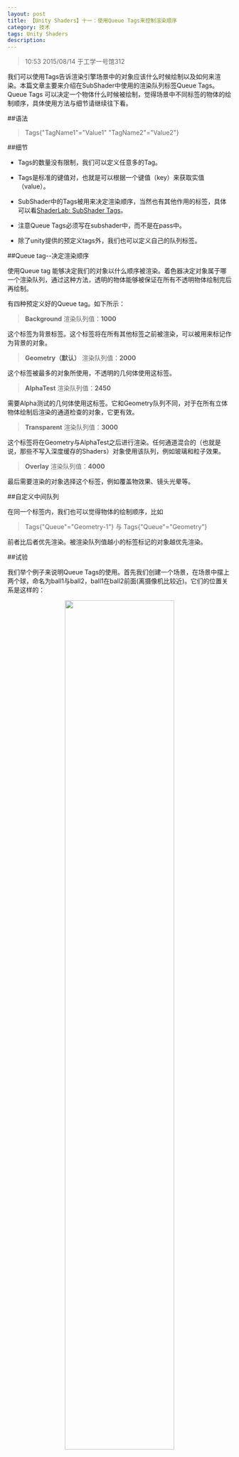```yaml
---
layout: post
title: 【Unity Shaders】十一：使用Queue Tags来控制渲染顺序
category: 技术
tags: Unity Shaders
description: 
---
```



> 10:53  2015/08/14 于工学一号馆312


我们可以使用Tags告诉渲染引擎场景中的对象应该什么时候绘制以及如何来渲染。本篇文章主要来介绍在SubShader中使用的渲染队列标签Queue Tags。
Queue Tags 可以决定一个物体什么时候被绘制，觉得场景中不同标签的物体的绘制顺序，具体使用方法与细节请继续往下看。

##语法
>Tags{"TagName1"="Value1" "TagName2"="Value2"}

##细节

- Tags的数量没有限制，我们可以定义任意多的Tag。

- Tags是标准的键值对，也就是可以根据一个键值（key）来获取实值（value）。

- SubShader中的Tags被用来决定渲染顺序，当然也有其他作用的标签，具体可以看[ShaderLab: SubShader Tags](http://docs.unity3d.com/Manual/SL-SubShaderTags.html "ShaderLab: SubShader Tags")。

- 注意Queue Tags必须写在subshader中，而不是在pass中。

- 除了unity提供的预定义tags外，我们也可以定义自己的队列标签。



##Queue tag--决定渲染顺序

使用Queue tag 能够决定我们的对象以什么顺序被渲染。着色器决定对象属于哪一个渲染队列，通过这种方法，透明的物体能够被保证在所有不透明物体绘制完后再绘制。


有四种预定义好的Queue tag。如下所示：

>**Background**   渲染队列值：**1000**

这个标签为背景标签。这个标签将在所有其他标签之前被渲染，可以被用来标记作为背景的对象。

>**Geometry（默认）**   渲染队列值：**2000**

这个标签被最多的对象所使用，不透明的几何体使用这标签。

>**AlphaTest**        渲染队列值：**2450**

需要Alpha测试的几何体使用这标签。它和Geometry队列不同，对于在所有立体物体绘制后渲染的通道检查的对象，它更有效。
>**Transparent**        渲染队列值：**3000**

这个标签将在Geometry与AlphaTest之后进行渲染。任何通道混合的（也就是说，那些不写入深度缓存的Shaders）对象使用该队列，例如玻璃和粒子效果。

>**Overlay**        渲染队列值：**4000**

最后需要渲染的对象选择这个标签，例如覆盖物效果、镜头光晕等。

##自定义中间队列

在同一个标签内，我们也可以觉得物体的绘制顺序，比如
>Tags{"Queue"="Geometry-1"} 与 Tags{"Queue"="Geometry"}

前者比后者优先渲染。被渲染队列值越小的标签标记的对象越优先渲染。


##试验

我们举个例子来说明Queue Tags的使用。首先我们创建一个场景，在场景中摆上两个球，命名为ball1与ball2，ball1在ball2前面(离摄像机比较近)。它们的位置关系是这样的：

*<center><img src="/public/img/203.png" style="width:70%"></center>*

接下来我们写两个shader，分别应用在两个球体上。ball1我们使用这个shader：

        Shader "MyShader/QueueTags"
        {
        	Properties
        	{
        		_Emissive("Emissive",Color)=(1,1,1,1)
        		_MainTex("Main Texure",2D)=""{}
        	}
        	SubShader
        	{
        		Tags{"Queue"= "Geometry-1"}
        		ZWrite Off
        		CGPROGRAM
        		#pragma surface surf Lambert
        
        		sampler2D _MainTex;
        		float4 _Emissive;
        
        		struct Input
        		{
        			float2 uv_MainTex;
        		};
        
        		inline void surf(Input IN,inout SurfaceOutput o)
        		{
        			float4 col = tex2D(_MainTex,IN.uv_MainTex);
        			o.Albedo = col.rgb+_Emissive;
        			o.Alpha = col.a;
        		}
        
        		ENDCG
        	}
        	FallBack "Diffuse"
        }
        
而ball2使用这个shader：
            
            Shader "MyShader/QueueTags"
            {
            	Properties
            	{
            		_Emissive("Emissive",Color)=(1,1,1,1)
            		_MainTex("Main Texure",2D)=""{}
            	}
            	SubShader
            	{
            		Tags{"Queue"= "Geometry"}
            		ZWrite Off
            		CGPROGRAM
            		#pragma surface surf Lambert
            
            		sampler2D _MainTex;
            		float4 _Emissive;
            
            		struct Input
            		{
            			float2 uv_MainTex;
            		};
            
            		inline void surf(Input IN,inout SurfaceOutput o)
            		{
            			float4 col = tex2D(_MainTex,IN.uv_MainTex);
            			o.Albedo = col.rgb+_Emissive;
            			o.Alpha = col.a;
            		}
            
            		ENDCG
            	}
            	FallBack "Diffuse"
            }
            

注意到它们唯一的区别就在于**Tags{"Queue"= "Geometry"}**与**Tags{"Queue"= "Geometry+1"}**上。

分别将这两个shader赋给俩Materal，再将Material拖拽给两个球体。顺便给俩球体调好对比颜色。我们可以来看看效果：

*<center><img src="/public/img/204.png" style="width:70%"></center>*

可以看到，本来在ball2（黄色）前面的ball1（红色）已经跑到ball2的后面去了。

##Zbuffer off

细心的同学已经发现了，在ball1的shader中有一个语句：

>ZWrite Off

这句话的意思是关闭写入深度缓存，即不把ball1的深入值写入深度缓存中，深入缓存的写入以及深度测试才是决定物体是否遮挡的决定性因素。也即是说，就算是ball1先被画出来，但在进行深度写入以及深入测试时，ball1还是离摄像机比较近，所以黄球被红球遮挡住的部分就不绘制了，地面被红球挡住的部分也不绘制了。下面的效果展示了进行深入缓存写入的效果（即去掉了ZWrite off）：
*<center><img src="/public/img/205.png" style="width:70%"></center>*

项目工程可以[在这里下载](http://pan.baidu.com/s/1c0pYq1i "在这里下载")。
今天的文章就讲到这里啦，下篇文章见~











